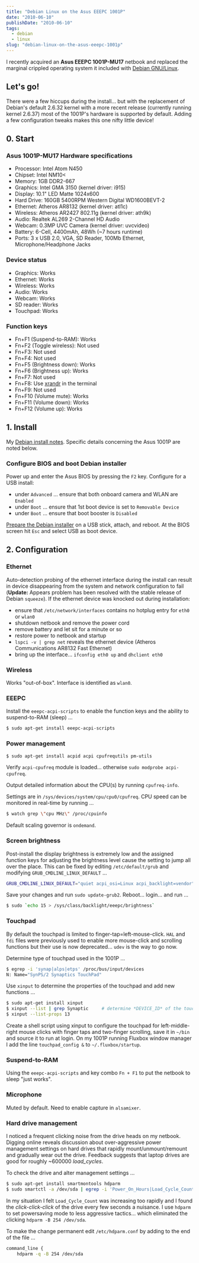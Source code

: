 ```yaml
---
title: "Debian Linux on the Asus EEEPC 1001P"
date: "2010-06-10"
publishDate: "2010-06-10"
tags:
  - debian
  - linux
slug: "debian-linux-on-the-asus-eeepc-1001p"
---
```


I recently acquired an **Asus EEEPC 1001P-MU17** netbook and replaced the marginal crippled operating system it included with [Debian GNU/Linux](http://www.circuidipity.com/install-debian-linux-squeeze.html).

## Let's go!

There were a few hiccups during the install... but with the replacement of Debian's default 2.6.32 kernel with a more recent release (currently running kernel 2.6.37) most of the 1001P's hardware is supported by default. Adding a few configuration tweaks makes this one nifty little device!

## 0. Start

### Asus 1001P-MU17 Hardware specifications

* Processor: Intel Atom N450
* Chipset: Intel NM10<
* Memory: 1GB DDR2-667
* Graphics: Intel GMA 3150 (kernel driver: i915)
* Display: 10.1" LED Matte 1024x600
* Hard Drive: 160GB 5400RPM Western Digital WD1600BEVT-2
* Ethernet: Atheros AR8132 (kernel driver: atl1c)
* Wireless: Atheros AR2427 802.11g (kernel driver: ath9k)
* Audio: Realtek AL269 2-Channel HD Audio
* Webcam: 0.3MP UVC Camera (kernel driver: uvcvideo)
* Battery: 6-Cell, 4400mAh, 48Wh (~7 hours runtime)
* Ports: 3 x USB 2.0, VGA, SD Reader, 100Mb Ethernet, Microphone/Headphone Jacks

### Device status

* Graphics: Works
* Ethernet: Works
* Wireless: Works
* Audio: Works
* Webcam: Works
* SD reader: Works
* Touchpad: Works

### Function keys

* Fn+F1 (Suspend-to-RAM): Works
* Fn+F2 (Toggle wireless): Not used
* Fn+F3: Not used
* Fn+F4: Not used
* Fn+F5 (Brightness down): Works
* Fn+F6 (Brightness up): Works
* Fn+F7: Not used
* Fn+F8: Use [xrandr](http://www.circuidipity.com/big-screen-little-screen-virtual-screen-dual-display-configuration-using-xrandr.html) in the terminal
* Fn+F9: Not used
* Fn+F10 (Volume mute): Works
* Fn+F11 (Volume down): Works
* Fn+F12 (Volume up): Works

## 1. Install

My [Debian install notes](http://www.circuidipity.com/install-debian-linux-squeeze.html). Specific details concerning the Asus 1001P are noted below.

### Configure BIOS and boot Debian installer

Power up and enter the Asus BIOS by pressing the `F2` key. Configure for a USB install:

* under `Advanced` ... ensure that both onboard camera and WLAN are `Enabled`
* under `Boot` ... ensure that 1st boot device is set to `Removable Device`
* under `Boot` ... ensure that boot booster is `Disabled`

[Prepare the Debian installer](http://www.circuidipity.com/install-debian-linux-squeeze.html) on a USB stick, attach, and reboot. At the BIOS screen hit ``Esc`` and select USB as boot device.

## 2. Configuration

### Ethernet

Auto-detection probing of the ethernet interface during the install can result in device disappearing from the system and network configuration to fail (**Update:** Appears problem has been resolved with the stable release of Debian `squeeze`). If the ethernet device was knocked out during installation:

* ensure that `/etc/network/interfaces` contains no hotplug entry for `eth0` or `wlan0`
* shutdown netbook and remove the power cord
* remove battery and let sit for a minute or so
* restore power to netbook and startup
* `lspci -v | grep net` reveals the ethernet device (Atheros Communications AR8132 Fast Ethernet)
* bring up the interface... `ifconfig eth0 up` and `dhclient eth0`

### Wireless

Works "out-of-box". Interface is identified as `wlan0`.

### EEEPC

Install the `eeepc-acpi-scripts` to enable the function keys and the ability to suspend-to-RAM (sleep) ...

```bash
$ sudo apt-get install eeepc-acpi-scripts
```

### Power management

```bash
$ sudo apt-get install acpid acpi cpufrequtils pm-utils
```

Verify `acpi-cpufreq` module is loaded... otherwise `sudo modprobe acpi-cpufreq`.

Output detailed information about the CPU(s) by running `cpufreq-info`.

Settings are in `/sys/devices/system/cpu/cpu0/cpufreq`. CPU speed can be monitored in real-time by running ...

```bash
$ watch grep \"cpu MHz\" /proc/cpuinfo
```

Default scaling governor is `ondemand`.

### Screen brightness

Post-install the display brightness is extremely low and the assigned function keys for adjusting the brightness level cause the setting to jump all over the place. This can be fixed by editing `/etc/default/grub` and modifying `GRUB_CMDLINE_LINUX_DEFAULT` ...

```bash
GRUB_CMDLINE_LINUX_DEFAULT="quiet acpi_osi=Linux acpi_backlight=vendor"
```

Save your changes and run `sudo update-grub2`. Reboot... login... and run ...

```bash
$ sudo `echo 15 > /sys/class/backlight/eeepc/brightness`
```

### Touchpad

By default the touchpad is limited to finger-tap=left-mouse-click. `HAL` and `fdi` files were previously used to enable more mouse-click and scrolling functions but their use is now deprecated... `udev` is the way to go now.


Determine type of touchpad used in the 1001P ...

```bash
$ egrep -i 'synap|alps|etps' /proc/bus/input/devices
N: Name="SynPS/2 Synaptics TouchPad"
```

Use `xinput` to determine the properties of the touchpad and add new functions ...

```bash
$ sudo apt-get install xinput
$ xinput --list | grep Synaptic     # determine *DEVICE_ID* of the touchpad ... on the 1001P its *id=13*)
$ xinput --list-props 13
```

Create a shell script using xinput to configure the touchpad for left-middle-right mouse clicks with finger taps and two-finger scrolling, save it in `~/bin` and source it to run at login. On my 1001P running Fluxbox window manager I add the line `touchpad_config &` to `~/.fluxbox/startup`.

### Suspend-to-RAM

Using the `eeepc-acpi-scripts` and key combo `Fn + F1` to put the netbook to sleep "just works".

### Microphone

Muted by default. Need to enable capture in `alsamixer`.

### Hard drive management

I noticed a frequent clicking noise from the drive heads on my netbook. Digging online reveals discussion about over-aggressive power management settings on hard drives that rapidly mount/unmount/remount and gradually wear out the drive. Feedback suggests that laptop drives are good for roughly ~600000 *load_cycles*.

To check the drive and alter management settings ...

```bash
$ sudo apt-get install smartmontools hdparm
$ sudo smartctl -a /dev/sda | egrep -i 'Power_On_Hours|Load_Cycle_Count'
```

In my situation I felt `Load_Cycle_Count` was increasing too rapidly and I found the *click-click-click* of the drive every few seconds a nuisance. I use `hdparm` to set powersaving mode to less aggressive tactics... which eliminated the clicking `hdparm -B 254 /dev/sda`.

To make the change permanent edit `/etc/hdparm.conf` by adding to the end of the file ...

```bash
command_line {
    hdparm -q -B 254 /dev/sda
```
